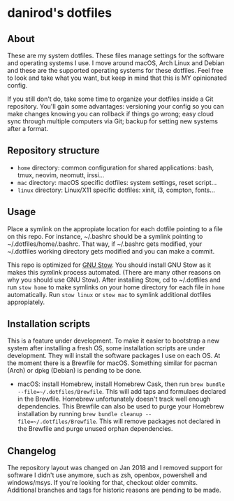 # danirod's dotfiles

## About

These are my system dotfiles. These files manage settings for the software and
operating systems I use. I move around macOS, Arch Linux and Debian and these
are the supported operating systems for these dotfiles. Feel free to look and
take what you want, but keep in mind that this is MY opinionated config.

If you still don't do, take some time to organize your dotfiles inside a Git
repository. You'll gain some advantages: versioning your config so you can make
changes knowing you can rollback if things go wrong; easy cloud sync through
multiple computers via Git; backup for setting new systems after a format.

## Repository structure

* `home` directory: common configuration for shared applications:
  bash, tmux, neovim, neomutt, irssi...
* `mac` directory: macOS specific dotfiles: system settings, reset script...
* `linux` directory: Linux/X11 specific dotfiles: xinit, i3, compton, fonts...

## Usage

Place a symlink on the appropiate location for each dotfile pointing to a file
on this repo. For instance, ~/.bashrc should be a symlink pointing to
~/.dotfiles/home/.bashrc. That way, if ~/.bashrc gets modified, your ~/.dotfiles
working directory gets modified and you can make a commit.

This repo is optimized for [GNU Stow](https://www.gnu.org/s/stow). You should
install GNU Stow as it makes this _symlink_ process automated. (There are many
other reasons on why you should use GNU Stow). After installing Stow, cd to
~/.dotfiles and run `stow home` to make symlinks on your home directory for each
file in `home` automatically. Run `stow linux` or `stow mac` to symlink
additional dotfiles appropiately.

## Installation scripts

This is a feature under development. To make it easier to bootstrap a new
system after installing a fresh OS, some installation scripts are under
development. They will install the software packages I use on each OS. At the
moment there is a Brewfile for macOS. Something similar for pacman (Arch) or
dpkg (Debian) is pending to be done.

* macOS: install Homebrew, install Homebrew Cask, then run
  `brew bundle --file=~/.dotfiles/Brewfile`. This will add taps and formulaes
  declared in the Brewfile. Homebrew unfortunately doesn't track well enough
  dependencies. This Brewfile can also be used to purge your Homebrew
  installation by running `brew bundle cleanup --file=~/.dotfiles/Brewfile`.
  This will remove packages not declared in the Brewfile and purge unused orphan
  dependencies.

## Changelog

The repository layout was changed on Jan 2018 and I removed support for software
I didn't use anymore, such as zsh, openbox, powershell and windows/msys. If
you're looking for that, checkout older commits. Additional branches and tags
for historic reasons are pending to be made.
